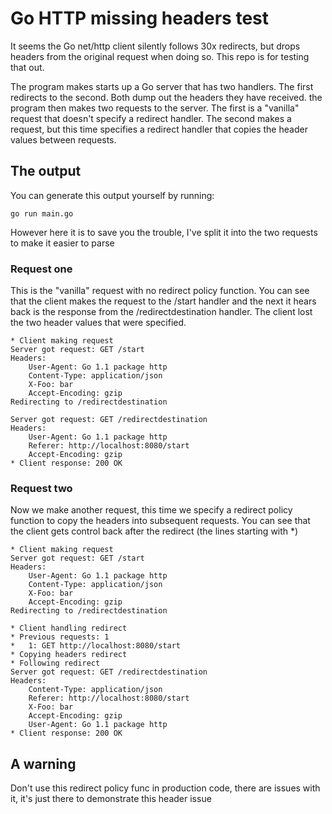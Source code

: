 # Go HTTP missing headers test

It seems the Go net/http client silently follows 30x redirects, but drops headers from the original request when doing so. This repo is for testing that out.

The program makes starts up a Go server that has two handlers. The first redirects to the second. Both dump out the headers they have received. the program then makes two requests to the server. The first is a "vanilla" request that doesn't specify a redirect handler. The second makes a request, but this time specifies a redirect handler that copies the header values between requests.

## The output

You can generate this output yourself by running:

    go run main.go

However here it is to save you the trouble, I've split it into the two requests to make it easier to parse

### Request one

This is the "vanilla" request with no redirect policy function. You can see that the client makes the request to the /start handler and the next it hears back is the response from the /redirectdestination handler. The client lost the two header values that were specified.

    * Client making request
    Server got request: GET /start
    Headers:
    	User-Agent: Go 1.1 package http
    	Content-Type: application/json
    	X-Foo: bar
    	Accept-Encoding: gzip
    Redirecting to /redirectdestination

    Server got request: GET /redirectdestination
    Headers:
    	User-Agent: Go 1.1 package http
    	Referer: http://localhost:8080/start
    	Accept-Encoding: gzip
    * Client response: 200 OK

### Request two

Now we make another request, this time we specify a redirect policy function to copy the headers into subsequent requests. You can see that the client gets control back after the redirect (the lines starting with *)

    * Client making request
    Server got request: GET /start
    Headers:
    	User-Agent: Go 1.1 package http
    	Content-Type: application/json
    	X-Foo: bar
    	Accept-Encoding: gzip
    Redirecting to /redirectdestination

    * Client handling redirect
    * Previous requests: 1
    * 	1: GET http://localhost:8080/start
    * Copying headers redirect
    * Following redirect
    Server got request: GET /redirectdestination
    Headers:
    	Content-Type: application/json
    	Referer: http://localhost:8080/start
    	X-Foo: bar
    	Accept-Encoding: gzip
    	User-Agent: Go 1.1 package http
    * Client response: 200 OK

## A warning

Don't use this redirect policy func in production code, there are issues with it, it's just there to demonstrate this header issue
